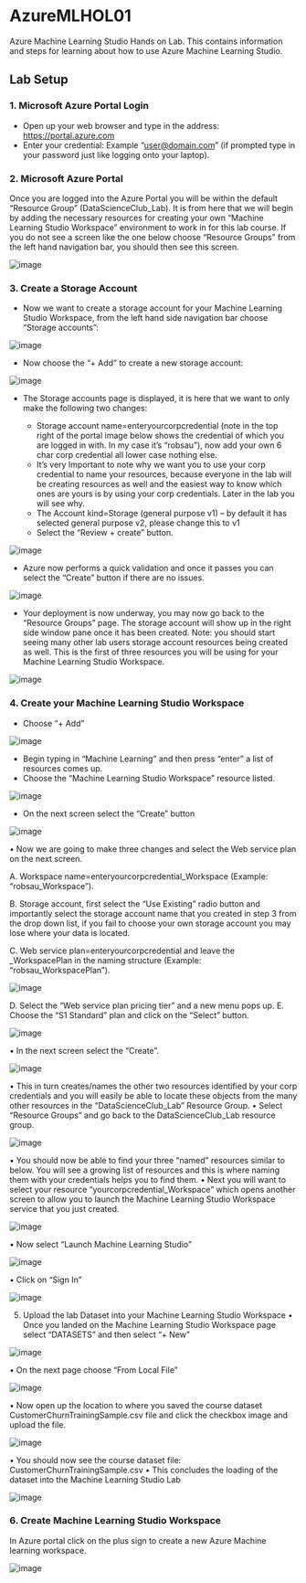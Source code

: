 # AzureMLHOL01
Azure Machine Learning Studio Hands on Lab. 
This contains information and steps for learning about how to use Azure Machine Learning Studio.

## Lab Setup
### 1.	Microsoft Azure Portal Login
* Open up your web browser and type in the address: https://portal.azure.com
* Enter your credential: Example “user@domain.com” (if prompted type in your password just like logging onto your laptop).

### 2.	Microsoft Azure Portal
Once you are logged into the Azure Portal you will be within the default “Resource Group” (DataScienceClub_Lab). It is from here that we will begin by adding the necessary resources for creating your own “Machine Learning Studio Workspace” environment to work in for this lab course. If you do not see a screen like the one below choose “Resource Groups” from the left hand navigation bar, you should then see this screen.


![image](https://github.com/joyjeet/AzureMLHOL01/blob/master/images/DataScienceClub2.png)
 

### 3.	Create a Storage Account
* Now we want to create a storage account for your Machine Learning Studio Workspace, from the left hand side navigation bar choose “Storage accounts”:

 ![image](https://github.com/joyjeet/AzureMLHOL01/blob/master/images/DataScienceClub3.png)

* Now choose the “+ Add” to create a new storage account:

![image](https://github.com/joyjeet/AzureMLHOL01/blob/master/images/DataScienceClub3_1.png)

* The Storage accounts page is displayed, it is here that we want to only make the following two changes:

  *	Storage account name=enteryourcorpcredential (note in the top right of the portal image below shows the credential of which you are logged in with. In my case it’s “robsau”), now add your own 6 char corp credential all lower case nothing else. 
  *	It’s very Important to note why we want you to use your corp credential to name your resources, because everyone in the lab will be creating resources as well and the easiest way to know which ones are yours is by using your corp credentials. Later in the lab you will see why.
  *	The Account kind=Storage (general purpose v1) – by default it has selected general purpose v2, please change this to v1
  *	Select the “Review + create” button.


 ![image](https://github.com/joyjeet/AzureMLHOL01/blob/master/images/DataScienceClub3_2.png) 


* Azure now performs a quick validation and once it passes you can select the “Create” button if there are no issues.

 ![image](https://github.com/joyjeet/AzureMLHOL01/blob/master/images/DataScienceClub3_4.png) 


* Your deployment is now underway, you may now go back to the “Resource Groups” page. The storage account will show up in the right side window pane once it has been created. Note: you should start seeing many other lab users storage account resources being created as well. This is the first of three resources you will be using for your Machine Learning Studio Workspace.

![image](https://github.com/joyjeet/AzureMLHOL01/blob/master/images/DataScienceClub3_5.png)  

### 4.	Create your Machine Learning Studio Workspace
* Choose “+ Add”

![image](https://github.com/joyjeet/AzureMLHOL01/blob/master/images/DataScienceClub4.png) 

* Begin typing in “Machine Learning” and then press “enter” a list of resources comes up.
* Choose the  “Machine Learning Studio Workspace” resource listed.

![image](https://github.com/joyjeet/AzureMLHOL01/blob/master/images/DataScienceClub4_1.png)  

* On the next screen select the “Create” button

![image](https://github.com/joyjeet/AzureMLHOL01/blob/master/images/DataScienceClub4_2.png) 

•	Now we are going to make three changes and select the Web service plan on the next screen.

  A.	Workspace name=enteryourcorpcredential_Workspace (Example: “robsau_Workspace”).
  
  B.	Storage account, first select the “Use Existing” radio button and importantly select the storage account name that you created in step 3 from the drop down list, if you fail to choose your own storage account you may lose where your data is located.
  
  C.	Web service plan=enteryourcorpcredential and leave the _WorkspacePlan in the naming structure (Example: “robsau_WorkspacePlan”).

 ![image](https://github.com/joyjeet/AzureMLHOL01/blob/master/images/DataScienceClub4_3.png)

D.	Select the “Web service plan pricing tier” and a new menu pops up.
E.	Choose the “S1 Standard” plan and click on the “Select” button.

![image](https://github.com/joyjeet/AzureMLHOL01/blob/master/images/DataScienceClub4_4.png) 

•	In the next screen select the “Create”.

 ![image](https://github.com/joyjeet/AzureMLHOL01/blob/master/images/DataScienceClub4_5.png)

•	This in turn creates/names the other two resources identified by your corp credentials and you will easily be able to locate these objects from the many other resources in the “DataScienceClub_Lab” Resource Group.
•	Select “Resource Groups” and go back to the DataScienceClub_Lab resource group.

![image](https://github.com/joyjeet/AzureMLHOL01/blob/master/images/DataScienceClub4_6.png) 

•	You should now be able to find your three “named” resources similar to below. You will see a growing list of resources and this is where naming them with your credentials helps you to find them.
•	Next you will want to select your resource “yourcorpcredential_Workspace” which opens another screen to allow you to launch the Machine Learning Studio Workspace service that you just created.

![image](https://github.com/joyjeet/AzureMLHOL01/blob/master/images/DataScienceClub4_7.png) 

•	Now select “Launch Machine Learning Studio”

![image](https://github.com/joyjeet/AzureMLHOL01/blob/master/images/DataScienceClub4_8.png) 

•	Click on “Sign In”

![image](https://github.com/joyjeet/AzureMLHOL01/blob/master/images/DataScienceClub4_9.png) 

5.	Upload the lab Dataset into your Machine Learning Studio Workspace
•	Once you landed on the Machine Learning Studio Workspace page select “DATASETS” and then select “+ New”

![image](https://github.com/joyjeet/AzureMLHOL01/blob/master/images/DataScienceClub5.png) 

•	On the next page choose “From Local File”

 ![image](https://github.com/joyjeet/AzureMLHOL01/blob/master/images/DataScienceClub5_1.png)

•	Now open up the location to where you saved the course dataset CustomerChurnTrainingSample.csv file and click the checkbox image and upload the file.

![image](https://github.com/joyjeet/AzureMLHOL01/blob/master/images/DataScienceClub5_2.png) 

•	You should now see the course dataset file: CustomerChurnTrainingSample.csv
•	This concludes the loading of the dataset into the Machine Learning Studio Lab

![image](https://github.com/joyjeet/AzureMLHOL01/blob/master/images/DataScienceClub5_3.png)

### 6. Create Machine Learning Studio Workspace

In Azure portal click on the plus sign to create a new Azure Machine learning workspace.

![image](https://github.com/joyjeet/AzureMLHOL01/blob/master/images/DataScienceClub6.png)

